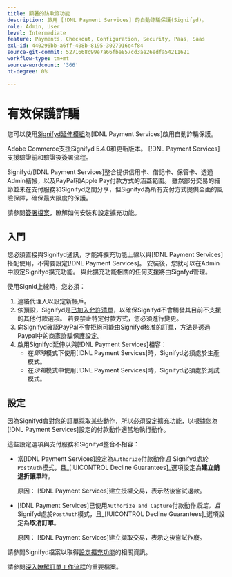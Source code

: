 ```yaml
---
title: 顯著的防欺詐功能
description: 啟用 [!DNL Payment Services] 的自動詐騙保護(Signifyd)。
role: Admin, User
level: Intermediate
feature: Payments, Checkout, Configuration, Security, Paas, Saas
exl-id: 440296bb-a6ff-408b-8195-3027916e4f84
source-git-commit: 5271668c99e7a66fbe857cd3ae26edfa54211621
workflow-type: tm+mt
source-wordcount: '366'
ht-degree: 0%

---
```


# 有效保護詐騙

您可以使用[Signifyd延伸模組](https://commercemarketplace.adobe.com/signifyd-module-connect.html)為[!DNL Payment Services]啟用自動詐騙保護。

Adobe Commerce支援Signifyd 5.4.0和更新版本。 [!DNL Payment Services]支援驗證前和驗證後簽署流程。

Signifyd/[!DNL Payment Services]整合提供信用卡、借記卡、保管卡、透過Admin結帳，以及PayPal和Apple Pay付款方式的涵蓋範圍。 雖然部分交易的細節並未在支付服務和Signifyd之間分享，但Signifyd為所有支付方式提供全面的風險保障，確保最大限度的保護。

請參閱[簽署檔案](https://community.signifyd.com/support/s/article/magento-2-extension-install-guide?language=en_US#downloadandinstallingmagento2extension)，瞭解如何安裝和設定擴充功能。

## 入門

您必須直接與Signifyd通訊，才能將擴充功能上線以與[!DNL Payment Services]搭配使用，不需要設定[!DNL Payment Services]。 安裝後，您就可以在Admin中設定Signifyd擴充功能。 與此擴充功能相關的任何支援將由Signfyd管理。

使用Signid上線時，您必須：

1. 連絡代理人以設定新帳戶。
1. 依預設，Signifyd是[已加入允許清單](https://github.com/signifyd/magento2/blob/main/docs/RESTRICT-PAYMENTS.md)，以確保Signifyd不會觸發其目前不支援的其他付款選項。 若要禁止特定付款方式，您必須進行變更。
1. 向Signifyd確認PayPal不會拒絕可能由Signifyd核准的訂單，方法是透過Paypal中的商家詐騙保護設定。
1. 啟用Signifyd延伸以與[!DNL Payment Services]相容：
   * 在&#x200B;_即時_&#x200B;模式下使用[!DNL Payment Services]時，Signifyd必須處於生產模式。
   * 在&#x200B;_沙箱_&#x200B;模式中使用[!DNL Payment Services]時，Signifyd必須處於測試模式。

## 設定

因為Signifyd會對您的訂單採取某些動作，所以必須設定擴充功能，以根據您為[!DNL Payment Services]設定的付款動作適當地執行動作。

這些設定選項與支付服務和Signifyd整合不相容：

* 當[!DNL Payment Services]設定為`Authorize`付款動作&#x200B;_且_ Signifyd處於`PostAuth`模式，且&#x200B;_[!UICONTROL Decline Guarantees]_選項設定為&#x200B;**建立銷退折讓單**時。

  原因： [!DNL Payment Services]建立授權交易，表示然後嘗試退款。


* [!DNL Payment Services]已使用`Authorize and Capture`付款動作&#x200B;_設定，且_ Signifyd處於`PostAuth`模式，且&#x200B;_[!UICONTROL Decline Guarantees]_選項設定為&#x200B;**取消訂單**。

  原因： [!DNL Payment Services]建立擷取交易，表示之後嘗試作廢。


請參閱Signifyd檔案以取得[設定擴充功能](https://community.signifyd.com/support/s/article/magento-2-extension-install-guide?language=en_US#configuringmagento2extension)的相關資訊。

請參閱[深入瞭解訂單工作流程](https://community.signifyd.com/support/s/article/magento-2-extension-install-guide?language=en_US#howmagento2works)的重要檔案。
